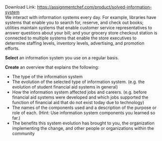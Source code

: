 Download Link: https://assignmentchef.com/product/solved-information-system
<br>
We interact with information systems every day. For example, libraries have systems that enable you to search for, reserve, and check out books; utilities maintain systems that enable customer service representatives to answer questions about your bill; and your grocery store checkout station is connected to multiple systems that enable the store executives to determine staffing levels, inventory levels, advertising, and promotion efforts.

<strong>Select</strong> an information system you use on a regular basis.

<strong>Create</strong> an overview that explains the following:

<ul>

 <li>The type of the information system</li>

 <li>The evolution of the selected type of information system. (e.g. the evolution of student financial aid systems in general)</li>

 <li>How the information system affected jobs and careers. (e.g. before financial aid systems were developed and which jobs supported the function of financial aid that do not exist today due to technology)</li>

 <li>The names of the components used and a description of the purpose or role of each. (Hint: Use information system components you learned so far.)</li>

 <li>The benefits this system evolution has brought to you, the organization implementing the change, and other people or organizations within the community</li>

</ul>